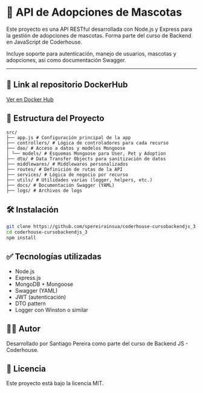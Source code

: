 # 🐾 API de Adopciones de Mascotas

Este proyecto es una API RESTful desarrollada con Node.js y Express para la gestión de adopciones de mascotas. Forma parte del curso de Backend en JavaScript de Coderhouse.

Incluye soporte para autenticación, manejo de usuarios, mascotas y adopciones, así como documentación Swagger.

---

## 🐳 Link al repositorio DockerHub

[Ver en Docker Hub](https://hub.docker.com/repository/docker/spereira17/adoptme-coderhouse-bk3)

## 📁 Estructura del Proyecto

```plaintext
src/
├── app.js # Configuración principal de la app
├── controllers/ # Lógica de controladores para cada recurso
├── dao/ # Acceso a datos y modelos Mongoose
│ └── models/ # Esquemas Mongoose para User, Pet y Adoption
├── dto/ # Data Transfer Objects para sanitización de datos
├── middlewares/ # Middlewares personalizados
├── routes/ # Definición de rutas de la API
├── services/ # Lógica de negocio por recurso
├── utils/ # Utilidades varias (logger, helpers, etc.)
├── docs/ # Documentación Swagger (YAML)
├── logs/ # Archivos de logs
```
## 🛠️ Instalación

```bash
git clone https://github.com/spereirainsua/coderhouse-cursobackendjs_3.git
cd coderhouse-cursobackendjs_3
npm install
```
## ✅ Tecnologías utilizadas

- Node.js
- Express.js
- MongoDB + Mongoose
- Swagger (YAML)
- JWT (autenticación)
- DTO pattern
- Logger con Winston o similar

## 🧑‍💻 Autor
Desarrollado por Santiago Pereira como parte del curso de Backend JS - Coderhouse.


## 📄 Licencia

Este proyecto está bajo la licencia MIT.
